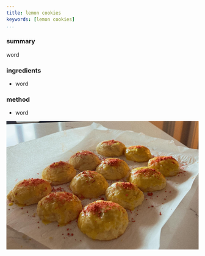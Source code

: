 ```yaml
---
title: lemon cookies
keywords: [lemon cookies]
...
```


### summary
word

### ingredients
- word

### method
- word

![](img/7.jpg)
